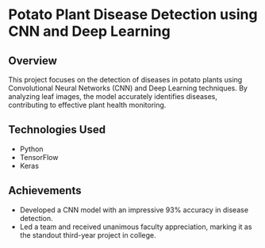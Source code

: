 # Potato Plant Disease Detection using CNN and Deep Learning

## Overview

This project focuses on the detection of diseases in potato plants using Convolutional Neural Networks (CNN) and Deep Learning techniques. By analyzing leaf images, the model accurately identifies diseases, contributing to effective plant health monitoring.

## Technologies Used

- Python
- TensorFlow
- Keras

## Achievements

- Developed a CNN model with an impressive 93% accuracy in disease detection.
- Led a team and received unanimous faculty appreciation, marking it as the standout third-year project in college.


